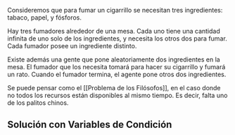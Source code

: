 Consideremos que para fumar un cigarrillo se necesitan tres ingredientes: tabaco, papel, y fósforos.

Hay tres fumadores alrededor de una mesa. Cada uno tiene una cantidad infinita de uno solo de los ingredientes, y necesita los otros dos para fumar. Cada fumador posee un ingrediente distinto.

Existe además una gente que pone aleatoriamente dos ingredientes en la mesa. El fumador que los necesita tomará para hacer su cigarrillo y fumará un rato. Cuando el fumador termina, el agente pone otros dos ingredientes.

Se puede pensar como el [[Problema de los Filósofos]], en el caso donde no todos los recursos están disponibles al mismo tiempo. Es decir, falta uno de los palitos chinos.

## Solución con Variables de Condición

